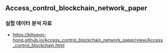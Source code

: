 ## Access_control_blockchain_network_paper

### 실험 데이터 분석 자료

- https://kihyeon-hong.github.io/Access_control_blockchain_network_paper/view/Access_control_blockchain.html
